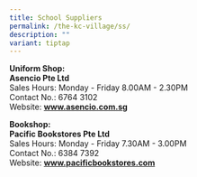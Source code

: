 ```yaml
---
title: School Suppliers
permalink: /the-kc-village/ss/
description: ""
variant: tiptap
---
```

<p><strong>Uniform Shop:</strong>
<br><strong>Asencio Pte Ltd</strong>
<br>Sales Hours: Monday - Friday 8.00AM - 2.30PM
<br>Contact No.: 6764 3102
<br>Website:&nbsp;<strong><a href="http://www.asencio.com.sg/" rel="noopener noreferrer nofollow" target="_blank">www.asencio.com.sg</a></strong>
</p>
<p><strong>Bookshop:</strong>
<br><strong>Pacific Bookstores Pte Ltd</strong>
<br>Sales Hours: Monday - Friday 7.30AM - 3.00PM
<br>Contact No.: 6384 7392
<br>Website:&nbsp;<strong><a href="http://www.pacificbookstores.com/" rel="noopener noreferrer nofollow" target="_blank">www.pacificbookstores.com</a></strong>
</p>